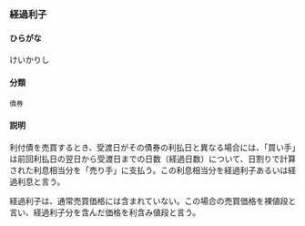 <div style="display:none;">

## [あ行](securities-terms?id=あ行)
## [か行](securities-terms?id=か行)

</div>

### 経過利子

#### ひらがな

けいかりし

#### 分類

`債券`

#### 説明

利付債を売買するとき、受渡日がその債券の利払日と異なる場合には、「買い手」は前回利払日の翌日から受渡日までの日数（経過日数）について、日割りで計算された利息相当分を「売り手」に支払う。この利息相当分を経過利子あるいは経過利息と言う。
 
経過利子は、通常売買価格には含まれていない。この場合の売買価格を裸値段と言い、経過利子分を含んだ価格を利含み値段と言う。

<div style="display:none;">

## [さ行](securities-terms?id=さ行)
## [た行](securities-terms?id=た行)
## [な行](securities-terms?id=な行)
## [は行](securities-terms?id=は行)
## [ま行](securities-terms?id=ま行)
## [や行](securities-terms?id=や行)
## [ら行](securities-terms?id=ら行)
## [わ行](securities-terms?id=わ行)
## [英数字・記号](securities-terms?id=英数字・記号)

</div>

